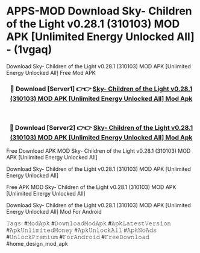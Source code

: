 # APPS-MOD Download Sky- Children of the Light v0.28.1 (310103) MOD APK [Unlimited Energy Unlocked All] - (1vgaq)
Download Sky- Children of the Light v0.28.1 (310103) MOD APK [Unlimited Energy Unlocked All] Free Mod APK

<div align="center">
<h3>🔴 Download [Server1] 👉👉 <a href="https://apk-comot.site?title=Sky-_Children_of_the_Light_v0.28.1_(310103)_MOD_APK_[Unlimited_Energy_Unlocked_All]">Sky- Children of the Light v0.28.1 (310103) MOD APK [Unlimited Energy Unlocked All] Mod Apk</a></h3><br>

<h3>🔴 Download [Server2] 👉👉 <a href="https://apk-comot.site?title=Sky-_Children_of_the_Light_v0.28.1_(310103)_MOD_APK_[Unlimited_Energy_Unlocked_All]">Sky- Children of the Light v0.28.1 (310103) MOD APK [Unlimited Energy Unlocked All] Mod Apk</a></h3>
</div>


Free Download APK MOD Sky- Children of the Light v0.28.1 (310103) MOD APK [Unlimited Energy Unlocked All]

Download Sky- Children of the Light v0.28.1 (310103) MOD APK [Unlimited Energy Unlocked All] 

Free APK MOD Sky- Children of the Light v0.28.1 (310103) MOD APK [Unlimited Energy Unlocked All] 

Download Sky- Children of the Light v0.28.1 (310103) MOD APK [Unlimited Energy Unlocked All] Mod For Android

𝚃𝚊𝚐𝚜: #𝙼𝚘𝚍𝙰𝚙𝚔 #𝙳𝚘𝚠𝚗𝚕𝚘𝚊𝚍𝙼𝚘𝚍𝙰𝚙𝚔 #𝙰𝚙𝚔𝙻𝚊𝚝𝚎𝚜𝚝𝚅𝚎𝚛𝚜𝚒𝚘𝚗 #𝙰𝚙𝚔𝚄𝚗𝚕𝚒𝚖𝚒𝚝𝚎𝚍𝙼𝚘𝚗𝚎𝚢 #𝙰𝚙𝚔𝚄𝚗𝚕𝚘𝚌𝚔𝙰𝚕𝚕 #𝙰𝚙𝚔𝙽𝚘𝙰𝚍𝚜 #𝚄𝚗𝚕𝚘𝚌𝚔𝙿𝚛𝚎𝚖𝚒𝚞𝚖 #𝙵𝚘𝚛𝙰𝚗𝚍𝚛𝚘𝚒𝚍 #𝙵𝚛𝚎𝚎𝙳𝚘𝚠𝚗𝚕𝚘𝚊𝚍 #home_design_mod_apk